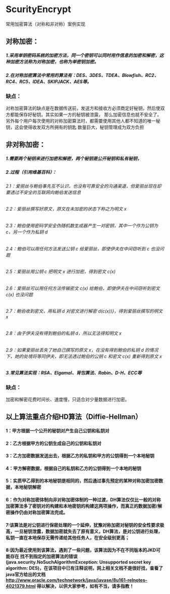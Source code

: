 # ScurityEncrypt
常用加密算法（对称和非对称）案例实现
## 对称加密：
##### 1.采用单钥密码系统的加密方法，同一个密钥可以同时用作信息的加密和解密，这种加密方法称为对称加密，也称为单密钥加密。
##### 2.在对称加密算法中常用的算法有：DES、3DES、TDEA、Blowfish、RC2、RC4、RC5、IDEA、SKIPJACK、AES等。
### 缺点：
对称加密算法的缺点是在数据传送前，发送方和接收方必须商定好秘钥，然后使双方都能保存好秘钥。其实如果一方的秘钥被泄露，
那么加密信息也就不安全了。另外每个用户每次使用的对称加密算法时，都需要使用其他人都不知道的唯一秘钥，这会使得收发双方所拥有的钥匙
数量巨大，秘钥管理成为双方负担

## 非对称加密：
##### 1.需要两个秘钥来进行加密和解密，两个秘钥是公开秘钥和私有秘钥，
##### 2.过程（引用维基百科）：
###### 2.1：爱丽丝与鲍伯事先互不认识，也没有可靠安全的沟通渠道，但爱丽丝现在却要透过不安全的互联网向鲍伯发送信息
###### 2.2：爱丽丝撰写好原文，原文在未加密的状态下称之为明文 x
###### 2.3：鲍伯使用密码学安全伪随机数生成器产生一对密钥，其中一个作为公钥为  c，另一个作为私钥 d
###### 2.4：鲍伯可以用任何方法发送公钥 c 给爱丽丝，即使伊夫在中间窃听到 c 也没问题
###### 2.5：爱丽丝用公钥 c 把明文 x 进行加密，得到密文 c(x)
###### 2.6：爱丽丝可以用任何方法传输密文  c(x) 给鲍伯，即使伊夫在中间窃听到密文 c(x) 也没问题
###### 2.7：鲍伯收到密文，用私钥 d 对密文进行解密 d(c(x))}，得到爱丽丝撰写的明文  x
###### 2.8：由于伊夫没有得到鲍伯的私钥 d，所以无法得知明文 x
###### 2.9：如果爱丽丝丢失了她自己撰写的原文 x，在没有得到鲍伯的私钥 d 的情况下，她的处境将等同伊夫，即无法透过鲍伯的公钥 c 和密文 c(x) 重新得到原文 x
##### 3.常见算法实现：RSA、Elgamal、背包算法、Rabin、D-H、ECC等
### 缺点：
加密和解密花费时间长、速度慢，只适合对少量数据进行加密。


## 以上算法重点介绍HD算法（Diffie-Hellman）
#### 1：甲方根据一个公开的秘钥对产生自己公钥和私钥对
#### 2：乙方根据甲方的公钥生成自己的公钥和私钥对
#### 3：乙方加密数据发送出去，根据乙方的私钥和甲方的公钥得到一个本地秘钥
#### 4：甲方解密数据，根据自己的私钥和乙方的公钥得到一个本地的秘钥
#### 5：实质甲乙得到的本地秘钥是相同的，然后通过事先预定的某种对称加密加密数据，本地秘钥解密
#### 6：作为对称加密体制向非对称加密体制的一种过渡，DH算法仅仅比一般的对称加密算法多了密钥对的构建和本地密钥的构建这两项操作，而真正的数据加密/解密操作仍由对称加密算法完成。
#### 7:该算法是对公钥进行保密处理的一个延伸，犹豫对称加密对秘钥的安全性要求极高，一旦秘钥泄露，数据加密就失去了原有意义，DH算法，是对公钥进行处理，私钥一直在本地保存无需传递给其他任务人，在安全级别更高；
#### 8:因为最近使用到该算法，遇到了一些问题，该算法因为不在不同版本的JKD可能存在 找不到指定的加密算法的错误(java.security.NoSuchAlgorithmException: Unsupported secret key algorithm: DES)，在该项目中已有注释说明，网上相关文档不是很好找，查看了java官方给出的文档 http://www.oracle.com/technetwork/java/javase/8u161-relnotes-4021379.html 得以解决，以供大家参考，如有不当，请多指教！
